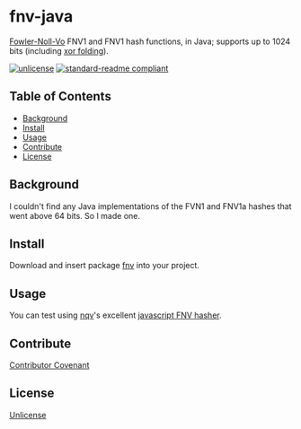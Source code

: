 # fnv-java
[Fowler-Noll-Vo](https://en.wikipedia.org/wiki/Fowler–Noll–Vo_hash_function) FNV1 and FNV1 hash functions, in Java; supports up to 1024 bits (including [xor folding](https://tools.ietf.org/html/draft-eastlake-fnv-12#section-3)).

[![unlicense](https://img.shields.io/badge/un-license-green.svg?style=flat)](http://unlicense.org) [![standard-readme compliant](https://img.shields.io/badge/readme%20style-standard-brightgreen.svg)](https://github.com/RichardLitt/standard-readme)

## Table of Contents

- [Background](#background)
- [Install](#install)
- [Usage](#usage)
- [Contribute](#contribute)
- [License](#license)

## Background
I couldn't find any Java implementations of the FVN1 and FNV1a hashes that went above 64 bits. So I made one.

## Install
Download and insert package [fnv](src/fnv) into your project.

## Usage

You can test using [nqv](https://github.com/nqv/fnv)'s excellent [javascript FNV hasher](https://nqv.github.io/fnv/).

## Contribute
[Contributor Covenant](http://contributor-covenant.org/version/1/3/0/)

## License

[Unlicense](LICENSE)

